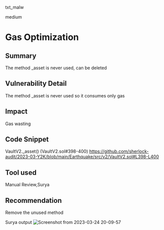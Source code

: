txt_malw

medium

# Gas Optimization

## Summary

The method _asset is never used, can be deleted

## Vulnerability Detail

The method _asset is never used so it consumes only gas

## Impact

Gas wasting

## Code Snippet

VaultV2._asset() (VaultV2.sol#398-400)
https://github.com/sherlock-audit/2023-03-Y2K/blob/main/Earthquake/src/v2/VaultV2.sol#L398-L400

## Tool used

Manual Review,Surya

## Recommendation
Remove the unused method

Surya output
![Screenshot from 2023-03-24 20-09-57](https://user-images.githubusercontent.com/124771905/227618490-af5dd672-99dd-4068-bef1-3cd36f6144ae.png)
